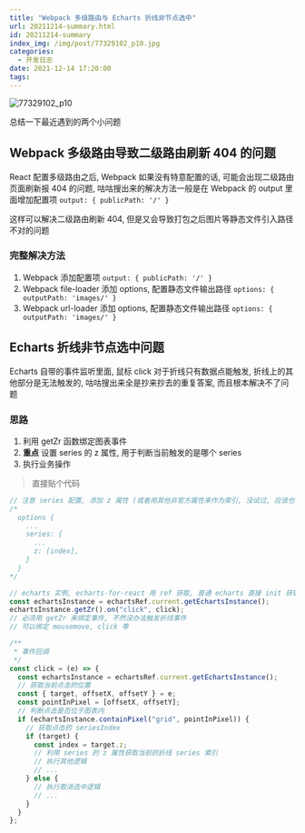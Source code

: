 ```yaml
---
title: "Webpack 多级路由与 Echarts 折线非节点选中"
url: 20211214-summary.html
id: 20211214-summary
index_img: /img/post/77329102_p10.jpg
categories:
  - 开发日志
date: 2021-12-14 17:20:00
tags:
---
```


![77329102_p10](/img/post/77329102_p10.jpg)

总结一下最近遇到的两个小问题

## Webpack 多级路由导致二级路由刷新 404 的问题

React 配置多级路由之后, Webpack 如果没有特意配置的话, 可能会出现二级路由页面刷新报 404 的问题, 咕咕搜出来的解决方法一般是在 Webpack 的 output 里面增加配置项 `output: { publicPath: '/' }`

这样可以解决二级路由刷新 404, 但是又会导致打包之后图片等静态文件引入路径不对的问题

### 完整解决方法

1. Webpack 添加配置项 `output: { publicPath: '/' }`
1. Webpack file-loader 添加 options, 配置静态文件输出路径 `options: { outputPath: 'images/' }`
1. Webpack url-loader 添加 options, 配置静态文件输出路径 `options: { outputPath: 'images/' }`

## Echarts 折线非节点选中问题

Echarts 自带的事件监听里面, 鼠标 click 对于折线只有数据点能触发, 折线上的其他部分是无法触发的, 咕咕搜出来全是抄来抄去的重复答案, 而且根本解决不了问题

### 思路

1. 利用 getZr 函数绑定图表事件
1. **重点** 设置 series 的 z 属性, 用于判断当前触发的是哪个 series
1. 执行业务操作

> 直接贴个代码

```js
// 注意 series 配置, 添加 z 属性 (或者用其他非官方属性来作为索引, 没试过, 应该也可以)
/*
  options {
    ...
    series: {
      ...
      z: [index],
    }
  }
*/

// echarts 实例, echarts-for-react 用 ref 获取, 普通 echarts 直接 init 获取
const echartsInstance = echartsRef.current.getEchartsInstance();
echartsInstance.getZr().on("click", click);
// 必须用 getZr 来绑定事件, 不然没办法触发折线事件
// 可以绑定 mousemove, click 等

/**
 * 事件回调
 */
const click = (e) => {
  const echartsInstance = echartsRef.current.getEchartsInstance();
  // 获取当前点击的位置
  const { target, offsetX, offsetY } = e;
  const pointInPixel = [offsetX, offsetY];
  // 判断点击是否位于图表内
  if (echartsInstance.containPixel("grid", pointInPixel)) {
    // 获取点击的 seriesIndex
    if (target) {
      const index = target.z;
      // 利用 series 的 z 属性获取当前的折线 series 索引
      // 执行其他逻辑
      // ...
    } else {
      // 执行取消选中逻辑
      // ...
    }
  }
};
```
